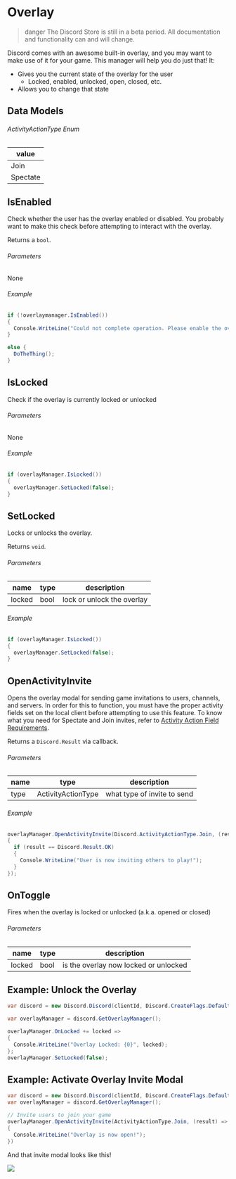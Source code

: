 # Overlay

> danger
> The Discord Store is still in a beta period. All documentation and functionality can and will change.

Discord comes with an awesome built-in overlay, and you may want to make use of it for your game. This manager will help you do just that! It:

- Gives you the current state of the overlay for the user
  - Locked, enabled, unlocked, open, closed, etc.
- Allows you to change that state

## Data Models

###### ActivityActionType Enum

| value    |
| -------- |
| Join     |
| Spectate |

## IsEnabled

Check whether the user has the overlay enabled or disabled. You probably want to make this check before attempting to interact with the overlay.

Returns a `bool`.

###### Parameters

None

###### Example

```cs
if (!overlaymanager.IsEnabled())
{
  Console.WriteLine("Could not complete operation. Please enable the overlay and relaunch the game.");
}

else {
  DoTheThing();
}
```

## IsLocked

Check if the overlay is currently locked or unlocked

###### Parameters

None

###### Example

```cs
if (overlayManager.IsLocked())
{
  overlayManager.SetLocked(false);
}
```

## SetLocked

Locks or unlocks the overlay.

Returns `void`.

###### Parameters

| name   | type | description                |
| ------ | ---- | -------------------------- |
| locked | bool | lock or unlock the overlay |

###### Example

```cs
if (overlayManager.IsLocked())
{
  overlayManager.SetLocked(false);
}
```

## OpenActivityInvite

Opens the overlay modal for sending game invitations to users, channels, and servers. In order for this to function, you must have the proper activity fields set on the local client before attempting to use this feature. To know what you need for Spectate and Join invites, refer to [Activity Action Field Requirements](#DOCS_GAME_SDK_ACTIVITIES/activity-action-field-requirements).

Returns a `Discord.Result` via callback.

###### Parameters

| name | type               | description                 |
| ---- | ------------------ | --------------------------- |
| type | ActivityActionType | what type of invite to send |

###### Example

```cs
overlayManager.OpenActivityInvite(Discord.ActivityActionType.Join, (result) =>
{
  if (result == Discord.Result.OK)
  {
    Console.WriteLine("User is now inviting others to play!");
  }
});
```

## OnToggle

Fires when the overlay is locked or unlocked (a.k.a. opened or closed)

###### Parameters

| name   | type | description                           |
| ------ | ---- | ------------------------------------- |
| locked | bool | is the overlay now locked or unlocked |

## Example: Unlock the Overlay

```cs
var discord = new Discord.Discord(clientId, Discord.CreateFlags.Default);

var overlayManager = discord.GetOverlayManager();

overlayManager.OnLocked += locked =>
{
  Console.WriteLine("Overlay Locked: {0}", locked);
};
overlayManager.SetLocked(false);
```

## Example: Activate Overlay Invite Modal

```cs
var discord = new Discord.Discord(clientId, Discord.CreateFlags.Default);
var overlayManager = discord.GetOverlayManager();

// Invite users to join your game
overlayManager.OpenActivityInvite(ActivityActionType.Join, (result) =>
{
  Console.WriteLine("Overlay is now open!");
})
```

And that invite modal looks like this!

![](overlay-invite.gif)
